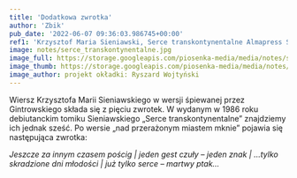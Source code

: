 ```yaml
---
title: 'Dodatkowa zwrotka'
author: 'Zbik'
pub_date: '2022-06-07 09:36:03.986745+00:00'
ref1: 'Krzysztof Maria Sieniawski, Serce transkontynentalne Almapress Studencka Oficyna Wydawnicza ZSP, Warszawa 1986'
image: notes/serce_transkontynentalne.jpg
image_full: https://storage.googleapis.com/piosenka-media/media/notes/serce_transkontynentalne.jpg
image_thumb: https://storage.googleapis.com/piosenka-media/media/notes/serce_transkontynentalne.jpg.0x300_q85_upscale.jpg
image_author: projekt okładki: Ryszard Wojtyński
---
```


Wiersz Krzysztofa Marii Sieniawskiego w wersji śpiewanej przez Gintrowskiego składa się z pięciu zwrotek. W wydanym w 1986 roku debiutanckim tomiku Sieniawskiego „Serce transkontynentalne” znajdziemy ich jednak sześć. Po wersie „nad przerażonym miastem mknie” pojawia się następująca zwrotka:

_Jeszcze za innym czasem pościg |_
_jeden gest czuły – jeden znak |_
_…tylko skradzione dni młodości |_
_już tylko serce – martwy ptak…_